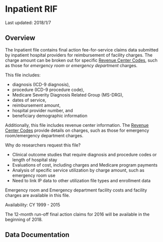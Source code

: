 # Inpatient RIF

Last updated: 2018/1/7

## Overview

The Inpatient file contains final action fee-for-service claims data submitted by inpatient hospital providers for reimbursement of facility charges. The charge amount can be broken out for specific [Revenue Center Codes](https://www.resdac.org/cms-data/variables/revenue-center-code), such as those for _emergency room_ or _emergency department_ charges.

This file includes:

- diagnosis (ICD-9 diagnosis),
- procedure (ICD-9 procedure code),
- Medicare Severity Diagnosis Related Group (MS-DRG),
- dates of service,
- reimbursement amount,
- hospital provider number, and
- beneficiary demographic information

Additionally, this file includes revenue center information. The [Revenue Center Codes](https://www.resdac.org/cms-data/variables/revenue-center-code) provide details on charges, such as those for emergency room/emergency department charges.

Why do researchers request this file?

- Clinical outcome studies that require diagnosis and procedure codes or length of hospital stay
- Evaluations of cost, including charges and Medicare program payments
- Analysis of specific service utilization by charge amount, such as emergency room use
- Need to link IP data to other utilization file types and enrollment data

Emergency room and Emergency department facility costs and facility charges are available in this file.

Availability: CY 1999 - 2015

The 12-month run-off final action claims for 2016 will be available in the beginning of 2018.

## Data Documentation

